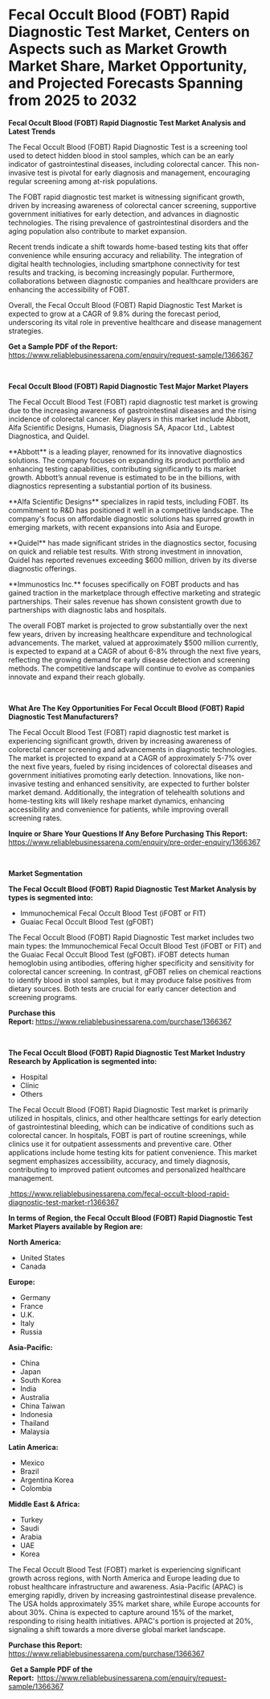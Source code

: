 <p><h1>Fecal Occult Blood (FOBT) Rapid Diagnostic Test Market, Centers on Aspects such as Market Growth Market Share, Market Opportunity, and Projected Forecasts Spanning from 2025 to 2032</h1></p><p><strong>Fecal Occult Blood (FOBT) Rapid Diagnostic Test Market Analysis and Latest Trends</strong></p>
<p><p>The Fecal Occult Blood (FOBT) Rapid Diagnostic Test is a screening tool used to detect hidden blood in stool samples, which can be an early indicator of gastrointestinal diseases, including colorectal cancer. This non-invasive test is pivotal for early diagnosis and management, encouraging regular screening among at-risk populations. </p><p>The FOBT rapid diagnostic test market is witnessing significant growth, driven by increasing awareness of colorectal cancer screening, supportive government initiatives for early detection, and advances in diagnostic technologies. The rising prevalence of gastrointestinal disorders and the aging population also contribute to market expansion. </p><p>Recent trends indicate a shift towards home-based testing kits that offer convenience while ensuring accuracy and reliability. The integration of digital health technologies, including smartphone connectivity for test results and tracking, is becoming increasingly popular. Furthermore, collaborations between diagnostic companies and healthcare providers are enhancing the accessibility of FOBT. </p><p>Overall, the Fecal Occult Blood (FOBT) Rapid Diagnostic Test Market is expected to grow at a CAGR of 9.8% during the forecast period, underscoring its vital role in preventive healthcare and disease management strategies.</p></p>
<p><strong>Get a Sample PDF of the Report:&nbsp;</strong> <a href="https://www.reliablebusinessarena.com/enquiry/request-sample/1366367?utm_campaign=2209&utm_medium=2&utm_source=Github&utm_content=ia&utm_term=13042025&utm_id=fecal-occult-blood-fobt-rapid-diagnostic-test">https://www.reliablebusinessarena.com/enquiry/request-sample/1366367</a></p>
<p>&nbsp;</p>
<p><strong>Fecal Occult Blood (FOBT) Rapid Diagnostic Test Major Market Players</strong></p>
<p><p>The Fecal Occult Blood Test (FOBT) rapid diagnostic test market is growing due to the increasing awareness of gastrointestinal diseases and the rising incidence of colorectal cancer. Key players in this market include Abbott, Alfa Scientific Designs, Humasis, Diagnosis SA, Apacor Ltd., Labtest Diagnostica, and Quidel.</p><p>**Abbott** is a leading player, renowned for its innovative diagnostics solutions. The company focuses on expanding its product portfolio and enhancing testing capabilities, contributing significantly to its market growth. Abbott’s annual revenue is estimated to be in the billions, with diagnostics representing a substantial portion of its business.</p><p>**Alfa Scientific Designs** specializes in rapid tests, including FOBT. Its commitment to R&D has positioned it well in a competitive landscape. The company's focus on affordable diagnostic solutions has spurred growth in emerging markets, with recent expansions into Asia and Europe.</p><p>**Quidel** has made significant strides in the diagnostics sector, focusing on quick and reliable test results. With strong investment in innovation, Quidel has reported revenues exceeding $600 million, driven by its diverse diagnostic offerings.</p><p>**Immunostics Inc.** focuses specifically on FOBT products and has gained traction in the marketplace through effective marketing and strategic partnerships. Their sales revenue has shown consistent growth due to partnerships with diagnostic labs and hospitals.</p><p>The overall FOBT market is projected to grow substantially over the next few years, driven by increasing healthcare expenditure and technological advancements. The market, valued at approximately $500 million currently, is expected to expand at a CAGR of about 6-8% through the next five years, reflecting the growing demand for early disease detection and screening methods. The competitive landscape will continue to evolve as companies innovate and expand their reach globally.</p></p>
<p>&nbsp;</p>
<p><strong>What Are The Key Opportunities For Fecal Occult Blood (FOBT) Rapid Diagnostic Test Manufacturers?</strong></p>
<p><p>The Fecal Occult Blood Test (FOBT) rapid diagnostic test market is experiencing significant growth, driven by increasing awareness of colorectal cancer screening and advancements in diagnostic technologies. The market is projected to expand at a CAGR of approximately 5-7% over the next five years, fueled by rising incidences of colorectal diseases and government initiatives promoting early detection. Innovations, like non-invasive testing and enhanced sensitivity, are expected to further bolster market demand. Additionally, the integration of telehealth solutions and home-testing kits will likely reshape market dynamics, enhancing accessibility and convenience for patients, while improving overall screening rates.</p></p>
<p><strong>Inquire or Share Your Questions If Any Before Purchasing This Report:</strong> <a href="https://www.reliablebusinessarena.com/enquiry/pre-order-enquiry/1366367?utm_campaign=2209&utm_medium=2&utm_source=Github&utm_content=ia&utm_term=13042025&utm_id=fecal-occult-blood-fobt-rapid-diagnostic-test">https://www.reliablebusinessarena.com/enquiry/pre-order-enquiry/1366367</a></p>
<p>&nbsp;</p>
<p><strong>Market Segmentation</strong></p>
<p><strong>The Fecal Occult Blood (FOBT) Rapid Diagnostic Test Market Analysis by types is segmented into:</strong></p>
<p><ul><li>Immunochemical Fecal Occult Blood Test (iFOBT or FIT)</li><li>Guaiac Fecal Occult Blood Test (gFOBT)</li></ul></p>
<p><p>The Fecal Occult Blood (FOBT) Rapid Diagnostic Test market includes two main types: the Immunochemical Fecal Occult Blood Test (iFOBT or FIT) and the Guaiac Fecal Occult Blood Test (gFOBT). iFOBT detects human hemoglobin using antibodies, offering higher specificity and sensitivity for colorectal cancer screening. In contrast, gFOBT relies on chemical reactions to identify blood in stool samples, but it may produce false positives from dietary sources. Both tests are crucial for early cancer detection and screening programs.</p></p>
<p><strong>Purchase this Report:&nbsp;</strong><a href="https://www.reliablebusinessarena.com/purchase/1366367?utm_campaign=2209&utm_medium=2&utm_source=Github&utm_content=ia&utm_term=13042025&utm_id=fecal-occult-blood-fobt-rapid-diagnostic-test">https://www.reliablebusinessarena.com/purchase/1366367</a></p>
<p>&nbsp;</p>
<p><strong>The Fecal Occult Blood (FOBT) Rapid Diagnostic Test Market Industry Research by Application is segmented into:</strong></p>
<p><ul><li>Hospital</li><li>Clinic</li><li>Others</li></ul></p>
<p><p>The Fecal Occult Blood (FOBT) Rapid Diagnostic Test market is primarily utilized in hospitals, clinics, and other healthcare settings for early detection of gastrointestinal bleeding, which can be indicative of conditions such as colorectal cancer. In hospitals, FOBT is part of routine screenings, while clinics use it for outpatient assessments and preventive care. Other applications include home testing kits for patient convenience. This market segment emphasizes accessibility, accuracy, and timely diagnosis, contributing to improved patient outcomes and personalized healthcare management.</p></p>
<p><a href="https://www.reliablebusinessarena.com/fecal-occult-blood-rapid-diagnostic-test-market-r1366367?utm_campaign=2209&utm_medium=2&utm_source=Github&utm_content=ia&utm_term=13042025&utm_id=fecal-occult-blood-fobt-rapid-diagnostic-test">&nbsp;https://www.reliablebusinessarena.com/fecal-occult-blood-rapid-diagnostic-test-market-r1366367</a></p>
<p><strong>In terms of Region, the Fecal Occult Blood (FOBT) Rapid Diagnostic Test Market Players available by Region are:</strong></p>
<p>
    <p> <strong> North America: </strong>
        <ul>
            <li>United States</li>
            <li>Canada</li>
        </ul>
        </p> 
    <p> <strong> Europe: </strong>
        <ul>
            <li>Germany</li>
            <li>France</li>
            <li>U.K.</li>
            <li>Italy</li>
            <li>Russia</li>
        </ul>
        </p> 
    <p> <strong> Asia-Pacific: </strong>
        <ul>
            <li>China</li>
            <li>Japan</li>
            <li>South Korea</li>
            <li>India</li>
            <li>Australia</li>
            <li>China Taiwan</li>
            <li>Indonesia</li>
            <li>Thailand</li>
            <li>Malaysia</li>
        </ul>
        </p> 
    <p> <strong> Latin America: </strong>
        <ul>
            <li>Mexico</li>
            <li>Brazil</li>
            <li>Argentina Korea</li>
            <li>Colombia</li>
        </ul>
        </p> 
    <p> <strong> Middle East & Africa: </strong>
        <ul>
            <li>Turkey</li>
            <li>Saudi</li>
            <li>Arabia</li>
            <li>UAE</li>
            <li>Korea</li>
        </ul>
    </p>
    </p>
<p><p>The Fecal Occult Blood Test (FOBT) market is experiencing significant growth across regions, with North America and Europe leading due to robust healthcare infrastructure and awareness. Asia-Pacific (APAC) is emerging rapidly, driven by increasing gastrointestinal disease prevalence. The USA holds approximately 35% market share, while Europe accounts for about 30%. China is expected to capture around 15% of the market, responding to rising health initiatives. APAC's portion is projected at 20%, signaling a shift towards a more diverse global market landscape.</p></p>
<p><strong>Purchase this Report: </strong><a href="https://www.reliablebusinessarena.com/purchase/1366367?utm_campaign=2209&utm_medium=2&utm_source=Github&utm_content=ia&utm_term=13042025&utm_id=fecal-occult-blood-fobt-rapid-diagnostic-test">https://www.reliablebusinessarena.com/purchase/1366367</a></p>
<p>&nbsp;<strong>Get a Sample PDF of the Report:&nbsp;&nbsp;</strong><a href="https://www.reliablebusinessarena.com/enquiry/request-sample/1366367?utm_campaign=2209&utm_medium=2&utm_source=Github&utm_content=ia&utm_term=13042025&utm_id=fecal-occult-blood-fobt-rapid-diagnostic-test">https://www.reliablebusinessarena.com/enquiry/request-sample/1366367</a></p>
<p><strong></strong></p>
<p><p></p><p></p><p></p></p>
